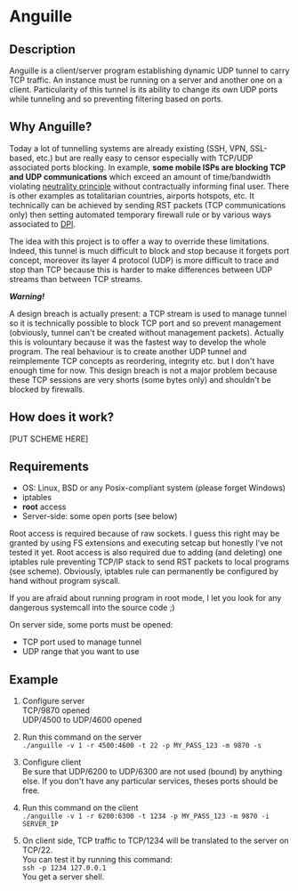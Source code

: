 Anguille
========

Description
-----------

Anguille is a client/server program establishing dynamic UDP tunnel to carry TCP traffic. An instance must be running on a server and another one on a client. Particularity of this tunnel is its ability to change its own UDP ports while tunneling and so preventing filtering based on ports.

Why Anguille?
-------------

Today a lot of tunnelling systems are already existing (SSH, VPN, SSL-based, etc.) but are really easy to censor especially with TCP/UDP associated ports blocking.
In example, **some mobile ISPs are blocking TCP and UDP communications** which exceed an amount of time/bandwidth violating [neutrality principle](http://en.wikipedia.org/wiki/Net_neutrality) without contractually informing final user. There is other examples as totalitarian countries, airports hotspots, etc.
It technically can be achieved by sending RST packets (TCP communications only) then setting automated temporary firewall rule or by various ways associated to [DPI](http://en.wikipedia.org/wiki/Deep_packet_inspection).

The idea with this project is to offer a way to override these limitations. Indeed, this tunnel is much difficult to block and stop because it forgets port concept, moreover its layer 4 protocol (UDP) is more difficult to trace and stop than TCP because this is harder to make differences between UDP streams than between TCP streams.

***Warning!***

A design breach is actually present: a TCP stream is used to manage tunnel so it is technically possible to block TCP port and so prevent management (obviously, tunnel can't be created without management packets). Actually this is volountary because it was the fastest way to develop the whole program. The real behaviour is to create another UDP tunnel and reimplemente TCP concepts as reordering, integrity etc. but I don't have enough time for now.
This design breach is not a major problem because these TCP sessions are very shorts (some bytes only) and shouldn't be blocked by firewalls.

How does it work?
-----------------

[PUT SCHEME HERE]

Requirements
------------

- OS: Linux, BSD or any Posix-compliant system (please forget Windows)
- iptables
- **root** access
- Server-side: some open ports (see below)

Root access is required because of raw sockets. I guess this right may be granted by using FS extensions and executing setcap but honestly I've not tested it yet. Root access is also required due to adding (and deleting) one iptables rule preventing TCP/IP stack to send RST packets to local programs (see scheme). Obviously, iptables rule can permanently be configured by hand without program syscall.

If you are afraid about running program in root mode, I let you look for any dangerous systemcall into the source code ;)

On server side, some ports must be opened:
* TCP port used to manage tunnel
* UDP range that you want to use

Example
-------

1) Configure server<br>
TCP/9870 opened<br>
UDP/4500 to UDP/4600 opened

2) Run this command on the server<br>
`./anguille -v 1 -r 4500:4600 -t 22 -p MY_PASS_123 -m 9870 -s`

3) Configure client<br>
Be sure that UDP/6200 to UDP/6300 are not used (bound) by anything else. If you don't have any particular services, theses ports should be free.

4) Run this command on the client<br>
`./anguille -v 1 -r 6200:6300 -t 1234 -p MY_PASS_123 -m 9870 -i SERVER_IP`

5) On client side, TCP traffic to TCP/1234 will be translated to the server on TCP/22.<br>
You can test it by running this command:<br>
`ssh -p 1234 127.0.0.1`<br>
You get a server shell.
